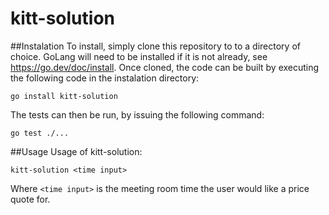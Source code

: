 # kitt-solution

##Instalation 
To install, simply clone this repository to to a directory of choice. GoLang will need to be installed if it is not already, see https://go.dev/doc/install. Once cloned, the code can be built by executing the following code in the instalation directory:

`go install kitt-solution`

The tests can then be run, by issuing the following command:

`go test ./...`

##Usage
Usage of kitt-solution:

  `kitt-solution <time input>`
  
 Where `<time input>` is the meeting room time the user would like a price quote for.

